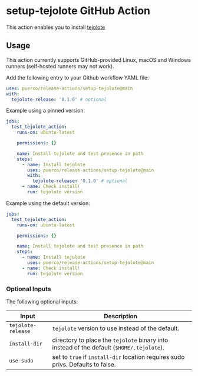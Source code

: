 # setup-tejolote GitHub Action

This action enables you to install [tejolote](https://github.com/kubernetes-sigs/tejolote)


## Usage

This action currently supports GitHub-provided Linux, macOS and Windows runners (self-hosted runners may not work).

Add the following entry to your Github workflow YAML file:

```yaml
uses: puerco/release-actions/setup-tejolote@main
with:
  tejolote-release: '0.1.0' # optional
```

Example using a pinned version:

```yaml
jobs:
  test_tejolote_action:
    runs-on: ubuntu-latest

    permissions: {}

    name: Install tejolote and test presence in path
    steps:
      - name: Install tejolote
        uses: puerco/release-actions/setup-tejolote@main
        with:
          tejolote-release: '0.1.0' # optional
      - name: Check install!
        run: tejolote version
```

Example using the default version:

```yaml
jobs:
  test_tejolote_action:
    runs-on: ubuntu-latest

    permissions: {}

    name: Install tejolote and test presence in path
    steps:
      - name: Install tejolote
        uses: puerco/release-actions/setup-tejolote@main
      - name: Check install!
        run: tejolote version
```

### Optional Inputs

The following optional inputs:

| Input | Description |
| --- | --- |
| `tejolote-release` | `tejolote` version to use instead of the default. |
| `install-dir` | directory to place the `tejolote` binary into instead of the default (`$HOME/.tejolote`). |
| `use-sudo` | set to `true` if `install-dir` location requires sudo privs. Defaults to false. |
